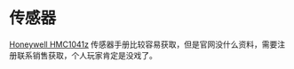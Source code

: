 # 传感器
[Honeywell HMC1041z](https://www.honeywell.com.cn/aero/learn/products/sensors/magnetic-sensors-and-transducers)
传感器手册比较容易获取，但是官网没什么资料，需要注册联系销售获取，个人玩家肯定是没戏了。

